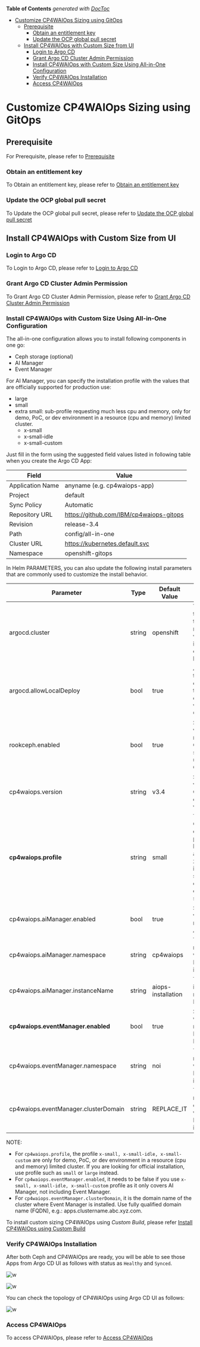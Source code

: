 <!-- START doctoc generated TOC please keep comment here to allow auto update -->
<!-- DON'T EDIT THIS SECTION, INSTEAD RE-RUN doctoc TO UPDATE -->
**Table of Contents**  *generated with [DocToc](https://github.com/thlorenz/doctoc)*

- [Customize CP4WAIOps Sizing using GitOps](#customize-cp4waiops-sizing-using-gitops)
  - [Prerequisite](#prerequisite)
    - [Obtain an entitlement key](#obtain-an-entitlement-key)
    - [Update the OCP global pull secret](#update-the-ocp-global-pull-secret)
  - [Install CP4WAIOps with Custom Size from UI](#install-cp4waiops-with-custom-size-from-ui)
    - [Login to Argo CD](#login-to-argo-cd)
    - [Grant Argo CD Cluster Admin Permission](#grant-argo-cd-cluster-admin-permission)
    - [Install CP4WAIOps with Custom Size Using All-in-One Configuration](#install-cp4waiops-with-custom-size-using-all-in-one-configuration)
    - [Verify CP4WAIOps Installation](#verify-cp4waiops-installation)
    - [Access CP4WAIOps](#access-cp4waiops)

<!-- END doctoc generated TOC please keep comment here to allow auto update -->

# Customize CP4WAIOps Sizing using GitOps

## Prerequisite
For Prerequisite, please refer to [Prerequisite](https://github.com/IBM/cp4waiops-gitops/blob/docs/docs/how-to-deploy-cp4waiops.md#prerequisite)

### Obtain an entitlement key
To Obtain an entitlement key, please refer to [Obtain an entitlement key](https://github.com/IBM/cp4waiops-gitops/blob/docs/docs/how-to-deploy-cp4waiops.md#obtain-an-entitlement-key)

### Update the OCP global pull secret
To Update the OCP global pull secret, please refer to [Update the OCP global pull secret](https://github.com/IBM/cp4waiops-gitops/blob/docs/docs/how-to-deploy-cp4waiops.md#update-the-ocp-global-pull-secret)


## Install CP4WAIOps with Custom Size from UI

### Login to Argo CD

To Login to Argo CD,  please refer to [Login to Argo CD](https://github.com/IBM/cp4waiops-gitops/blob/docs/docs/how-to-deploy-cp4waiops.md#login-to-argo-cd)

### Grant Argo CD Cluster Admin Permission

To Grant Argo CD Cluster Admin Permission,  please refer to [Grant Argo CD Cluster Admin Permission](https://github.com/IBM/cp4waiops-gitops/blob/docs/docs/how-to-deploy-cp4waiops.md#grant-argo-cd-cluster-admin-permission)


### Install CP4WAIOps with Custom Size Using All-in-One Configuration

The all-in-one configuration allows you to install following components in one go:

- Ceph storage (optional)
- AI Manager
- Event Manager

For AI Manager, you can specify the installation profile with the values that are officially supported for production use:

- large
- small
- extra small: sub-profile requesting much less cpu and memory, only for demo, PoC, or dev environment in a resource (cpu and memory) limited cluster.
  - x-small
  - x-small-idle
  - x-small-custom
  
 
Just fill in the form using the suggested field values listed in following table when you create the Argo CD App:

| Field                 | Value                                                 |
| --------------------- | ----------------------------------------------------- |
| Application Name      | anyname (e.g. cp4waiops-app)                          |
| Project               | default                                               |
| Sync Policy           | Automatic                                             |
| Repository URL        | https://github.com/IBM/cp4waiops-gitops               |
| Revision              | release-3.4                                           |
| Path                  | config/all-in-one                                     |
| Cluster URL           | https://kubernetes.default.svc                        |
| Namespace             | openshift-gitops                                      |

In Helm PARAMETERS, you can also update the following install parameters that are commonly used to customize the install behavior.

| Parameter                             | Type   | Default Value      | Description 
| ------------------------------------- |--------|--------------------|-------------
| argocd.cluster                        | string | openshift          | The type of the cluster that Argo CD runs on, valid values include: openshift, kubernetes.
| argocd.allowLocalDeploy               | bool   | true               | Allow apps to be deployed on the same cluster where Argo CD runs.
| rookceph.enabled                      | bool   | true               | Specify whether or not to install Ceph as storage used by CP4WAIOps.
| cp4waiops.version                     | string | v3.4               | Specify the version of CP4WAIOps, e.g.: v3.2, v3.3, v3.4.
| **cp4waiops.profile**                 | string | small              | The CP4WAIOps deployment profile, e.g.: large, small and x-small, x-small-idle, x-small-custom for custom sizing.
| cp4waiops.aiManager.enabled           | bool   | true               | Specify whether or not to install AI Manager.
| cp4waiops.aiManager.namespace         | string | cp4waiops          | The namespace where AI Manager is installed.
| cp4waiops.aiManager.instanceName      | string | aiops-installation | The instance name of AI Manager.
| **cp4waiops.eventManager.enabled**    | bool   | true               | Specify whether or not to install Event Manager.
| cp4waiops.eventManager.namespace      | string | noi                | The namespace where Event Manager is installed.
| cp4waiops.eventManager.clusterDomain  | string | REPLACE_IT         | The domain name of the cluster where Event Manager is installed.

NOTE:

- For `cp4waiops.profile`, the profile `x-small, x-small-idle, x-small-custom` are only for demo, PoC, or dev environment in a resource (cpu and memory) limited cluster. If you are looking for official installation, use profile such as `small` or `large` instead.
- For `cp4waiops.eventManager.enabled`, it needs to be false if you use `x-small, x-small-idle, x-small-custom` profile as it only covers AI Manager, not including Event Manager.
- For `cp4waiops.eventManager.clusterDomain`, it is the domain name of the cluster where Event Manager is installed. Use fully qualified domain name (FQDN), e.g.: apps.clustername.abc.xyz.com.

To install custom sizing CP4WAIOps using *Custom Build*, please refer [Install CP4WAIOps using Custom Build](https://github.com/IBM/cp4waiops-gitops/blob/docs/docs/how-to-deploy-cp4waiops.md#install-cp4waiops-using-custom-build)

### Verify CP4WAIOps Installation

After both Ceph and CP4WAIOps are ready, you will be able to see those Apps from Argo CD UI as follows with status as `Healthy` and `Synced`.

![w](images/gitops-x-small-idle.png)

![w](images/gitops-x-small-idle-allin1.png)

You can check the topology of CP4WAIOps using Argo CD UI as follows:

![w](images/aimanager-33.png)

### Access CP4WAIOps

To access CP4WAIOps, please refer to [Access CP4WAIOps](https://github.com/IBM/cp4waiops-gitops/blob/docs/docs/how-to-deploy-cp4waiops.md#access-cp4waiops)

